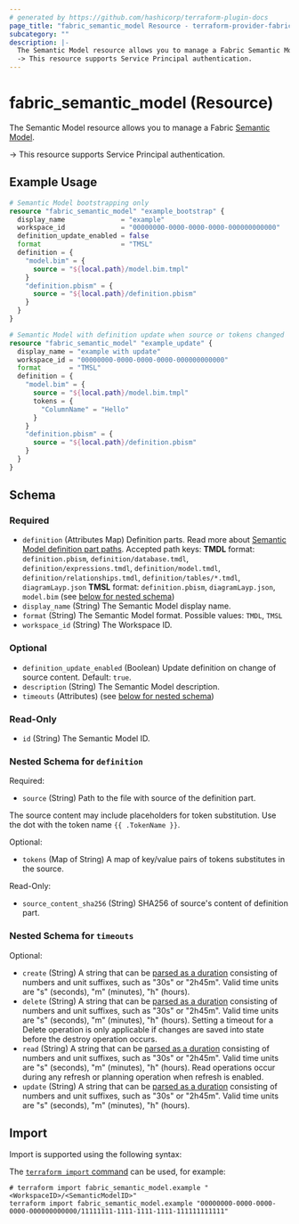 ```yaml
---
# generated by https://github.com/hashicorp/terraform-plugin-docs
page_title: "fabric_semantic_model Resource - terraform-provider-fabric"
subcategory: ""
description: |-
  The Semantic Model resource allows you to manage a Fabric Semantic Model https://learn.microsoft.com/power-bi/developer/projects/projects-dataset.
  -> This resource supports Service Principal authentication.
---
```


# fabric_semantic_model (Resource)

The Semantic Model resource allows you to manage a Fabric [Semantic Model](https://learn.microsoft.com/power-bi/developer/projects/projects-dataset).

-> This resource supports Service Principal authentication.

## Example Usage

```terraform
# Semantic Model bootstrapping only
resource "fabric_semantic_model" "example_bootstrap" {
  display_name              = "example"
  workspace_id              = "00000000-0000-0000-0000-000000000000"
  definition_update_enabled = false
  format                    = "TMSL"
  definition = {
    "model.bim" = {
      source = "${local.path}/model.bim.tmpl"
    }
    "definition.pbism" = {
      source = "${local.path}/definition.pbism"
    }
  }
}

# Semantic Model with definition update when source or tokens changed
resource "fabric_semantic_model" "example_update" {
  display_name = "example with update"
  workspace_id = "00000000-0000-0000-0000-000000000000"
  format       = "TMSL"
  definition = {
    "model.bim" = {
      source = "${local.path}/model.bim.tmpl"
      tokens = {
        "ColumnName" = "Hello"
      }
    }
    "definition.pbism" = {
      source = "${local.path}/definition.pbism"
    }
  }
}
```

<!-- schema generated by tfplugindocs -->
## Schema

### Required

- `definition` (Attributes Map) Definition parts. Read more about [Semantic Model definition part paths](https://learn.microsoft.com/rest/api/fabric/articles/item-management/definitions/semantic-model-definition). Accepted path keys: **TMDL** format: `definition.pbism`, `definition/database.tmdl`, `definition/expressions.tmdl`, `definition/model.tmdl`, `definition/relationships.tmdl`, `definition/tables/*.tmdl`, `diagramLayp.json` **TMSL** format: `definition.pbism`, `diagramLayp.json`, `model.bim` (see [below for nested schema](#nestedatt--definition))
- `display_name` (String) The Semantic Model display name.
- `format` (String) The Semantic Model format. Possible values: `TMDL`, `TMSL`
- `workspace_id` (String) The Workspace ID.

### Optional

- `definition_update_enabled` (Boolean) Update definition on change of source content. Default: `true`.
- `description` (String) The Semantic Model description.
- `timeouts` (Attributes) (see [below for nested schema](#nestedatt--timeouts))

### Read-Only

- `id` (String) The Semantic Model ID.

<a id="nestedatt--definition"></a>

### Nested Schema for `definition`

Required:

- `source` (String) Path to the file with source of the definition part.

The source content may include placeholders for token substitution. Use the dot with the token name `{{ .TokenName }}`.

Optional:

- `tokens` (Map of String) A map of key/value pairs of tokens substitutes in the source.

Read-Only:

- `source_content_sha256` (String) SHA256 of source's content of definition part.

<a id="nestedatt--timeouts"></a>

### Nested Schema for `timeouts`

Optional:

- `create` (String) A string that can be [parsed as a duration](https://pkg.go.dev/time#ParseDuration) consisting of numbers and unit suffixes, such as "30s" or "2h45m". Valid time units are "s" (seconds), "m" (minutes), "h" (hours).
- `delete` (String) A string that can be [parsed as a duration](https://pkg.go.dev/time#ParseDuration) consisting of numbers and unit suffixes, such as "30s" or "2h45m". Valid time units are "s" (seconds), "m" (minutes), "h" (hours). Setting a timeout for a Delete operation is only applicable if changes are saved into state before the destroy operation occurs.
- `read` (String) A string that can be [parsed as a duration](https://pkg.go.dev/time#ParseDuration) consisting of numbers and unit suffixes, such as "30s" or "2h45m". Valid time units are "s" (seconds), "m" (minutes), "h" (hours). Read operations occur during any refresh or planning operation when refresh is enabled.
- `update` (String) A string that can be [parsed as a duration](https://pkg.go.dev/time#ParseDuration) consisting of numbers and unit suffixes, such as "30s" or "2h45m". Valid time units are "s" (seconds), "m" (minutes), "h" (hours).

## Import

Import is supported using the following syntax:

The [`terraform import` command](https://developer.hashicorp.com/terraform/cli/commands/import) can be used, for example:

```shell
# terraform import fabric_semantic_model.example "<WorkspaceID>/<SemanticModelID>"
terraform import fabric_semantic_model.example "00000000-0000-0000-0000-000000000000/11111111-1111-1111-1111-111111111111"
```
